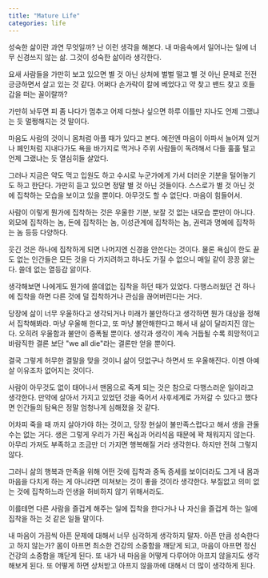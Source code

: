 ```yaml
---
title: "Mature Life"
categories: life
---
```


성숙한 삶이란 과연 무엇일까? 난 이런 생각을 해본다. 내 마음속에서 일어나는 일에 너무 신경쓰지 않는 삶. 그것이 성숙한 삶이라 생각한다.

요새 사람들을 가만히 보고 있으면 별 것 아닌 상처에 벌벌 떨고 별 것 아닌 문제로 전전긍긍하면서 살고 있는 것 같다. 어쩌다 손가락이 칼에 베었다고 약 찾고 밴드 찾고 호들갑을 떠는 꼴이랄까?

가만히 놔두면 피 좀 나다가 멈추고 어제 다쳤나 싶으면 하루 이틀만 지나도 언제 그랬냐는 듯 멀쩡해지는 것 말이다.

마음도 사람의 것이니 몸처럼 아플 때가 있다고 본다. 예전엔 마음이 아파서 늘어져 있거나 폐인처럼 지내다가도 욕을 바가지로 먹거나 주위 사람들이 독려해서 다들 훌훌 털고 언제 그랬냐는 듯 열심히들 살았다.

그러나 지금은 약도 먹고 입원도 하고 수시로 누군가에게 가서 더러운 기분을 털어놓기도 하고 한단다. 가만히 듣고 있으면 정말 별 것 아닌 것들이다. 스스로가 별 것 아닌 것에 집착하는 모습을 보이고 있을 뿐이다. 아무것도 할 수 없단다. 마음이 힘들어서.

사람이 이렇게 뭔가에 집착하는 것은 우울한 기분, 보잘 것 없는 내모습 뿐만이 아니다. 외모에 집착하는 놈, 돈에 집착하는 놈, 이성관계에 집착하는 놈, 권력과 명예에 집착하는 놈 등등 다양하다.

웃긴 것은 하나에 집착하게 되면 나머지엔 신경을 안쓴다는 것이다. 물론 욕심이 한도 끝도 없는 인간들은 모든 것을 다 가지려하고 하나도 가질 수 없으니 매일 같이 끙끙 앓는다. 쓸데 없는 열등감 앓이다. 

생각해보면 나에게도 뭔가에 쓸데없는 집착을 하던 때가 있었다. 다행스러웠던 건 하나에 집착을 하면 다른 것에 덜 집착하거나 관심을 끊어버린다는 거다. 

당장에 삶이 너무 우울하다고 생각되거나 미래가 불안하다고 생각하면 뭔가 대상을 정해서 집착해봐라. 마냥 우울해 한다고, 또 마냥 불안해한다고 해서 내 삶이 달라지진 않는다. 오히려 우울함과 불안이 증폭될 뿐이다. 생각과 생각이 계속 거듭될 수록 희망적이고 바람직한 결론 보단 "we all die"라는 결론만 얻을 뿐이다.

결국 그렇게 허무한 결말을 맞을 것이니 삶이 덧없구나 하면서 또 우울해진다. 이젠 아예 살 이유조차 없어지는 것이다.

사람이 아무것도 없이 태어나서 맨몸으로 죽게 되는 것은 참으로 다행스러운 일이라고 생각한다. 만약에 살아서 가지고 있었던 것을 죽어서 사후세계로 가져갈 수 있다고 했다면 인간들의 탐욕은 정말 엄청나게 심해졌을 것 같다.

어차피 죽을 때 까지 살아가야 하는 것이고, 당장 현실이 불만족스럽다고 해서 생을 관둘 수는 없는 거다. 생은 그렇게 우리가 가진 욕심과 어리석음 때문에 꽉 채워지지 않는다. 아무리 가져도 부족하고 조금만 더 가지면 행복해질 거라 생각한다. 하지만 전혀 그렇지 않다.

그러니 삶의 행복과 만족을 위해 어떤 것에 집착과 중독 증세를 보이더라도 그게 내 몸과 마음을 다치게 하는 게 아니라면 미쳐보는 것이 좋을 것이라 생각한다. 부질없고 의미 없는 것에 집착하느라 인생을 허비하지 않기 위해서라도.

이를테면 다른 사람을 즐겁게 해주는 일에 집착을 한다거나 나 자신을 즐겁게 하는 일에 집착을 하는 것 같은 일들 말이다. 

내 마음이 가끔씩 아픈 문제에 대해서 너무 심각하게 생각하지 말자. 아픈 만큼 성숙한다고 하지 않는가? 몸이 아프면 최소한 건강의 소중함을 깨닫게 되고, 마음이 아프면 정신 건강의 소중함을 꺠닫게 된다. 또 내가 내 마음을 어떻게 다루어야 아프지 않을지도 생각해보게 된다. 또 어떻게 하면 상처받고 아프지 않을까에 대해서 더 많이 생각하게 된다.

